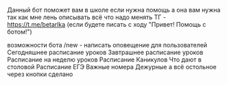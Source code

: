 Данный бот поможет вам в школе если нужна помощь а она вам нужна так как мне лень описывать всё что надо менять ТГ - https://t.me/betarlka (если будете писать с ходу "Привет! Помощь с ботом!")


возможности бота 
/new - написать оповещение для пользователей 
Сегодняшнее расписание уроков
Завтрашнее расписание уроков
Расписание на неделю уроков
Расписание Каникулов
Что дают в столовой 
Расписание ЕГЭ
Важные номера
Дежурныe
а всё остольное через кнопки сделано 

